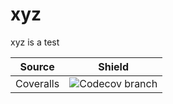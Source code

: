 # xyz
xyz is a test

| Source | Shield |
| --- | --- |
| Coveralls | ![Codecov branch](https://img.shields.io/codecov/c/github/asad-1/xyz/master.svg) |
